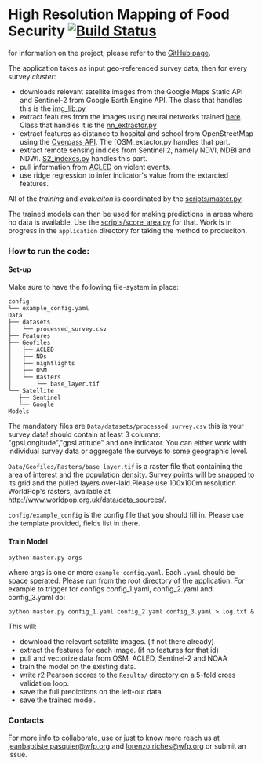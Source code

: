 # High Resolution Mapping of Food Security [![Build Status](https://travis-ci.org/WFP-VAM/HRM.svg?branch=master)](https://travis-ci.org/WFP-VAM/HRM)
for information on the project, please refer to the [GitHub page](https://wfp-vam.github.io/HRM/).

The application takes as input geo-referenced survey data, then for every survey _cluster_:
  - downloads relevant satellite images from the Google Maps Static API and Sentinel-2 from Google Earth Engine API. The class that handles this is the [img_lib.py](https://github.com/WFP-VAM/HRM/blob/master/Src/img_lib.py)
  - extract features from the images using neural networks trained [here](https://github.com/WFP-VAM/HRM_NN_Training). Class that handles it is the [nn_extractor.py](https://github.com/WFP-VAM/HRM/blob/master/Src/nn_extractor.py)
  - extract features as distance to hospital and school from OpenStreetMap using the [Overpass API](http://wiki.osm.org/wiki/Overpass_API). The [OSM_extactor.py[](https://github.com/WFP-VAM/HRM/blob/master/Src/osm.py) handles that part.
  - extract remote sensing indices from Sentinel 2, namely NDVI, NDBI and NDWI. [S2_indexes.py](https://github.com/WFP-VAM/HRM/blob/master/Src/rms_indexes.py) handles this part.
  - pull information from [ACLED](https://www.acleddata.com/) on violent events.
  - use ridge regression to infer indicator's value from the extarcted features. 
  
 All of the _training_ and _evaluaiton_ is coordinated by the [scripts/master.py](https://github.com/WFP-VAM/HRM/blob/master/scripts/master.py).
  
The trained models can then be used for making predictions in areas where no data is available. Use the [scripts/score_area.py](https://github.com/WFP-VAM/HRM/blob/master/scripts/score_area.py) for that. Work is in progress in the `application` directory for taking the method to produciton. 
  
### How to run the code:
#### Set-up
Make sure to have the following file-system in place:
 ```
config
└── example_config.yaml 
Data
├── datasets
│   └── processed_survey.csv
├── Features
├── Geofiles
│   ├── ACLED
│   ├── NDs
│   ├── nightlights
│   ├── OSM
│   └── Rasters
│       └── base_layer.tif
└── Satellite   
    ├── Sentinel
    └── Google   
Models
  ```
 The mandatory files are 
`Data/datasets/processed_survey.csv` this is your survey data! should contain at least 3 columns: "gpsLongitude","gpsLatitude" and one indicator. You can either work with individual survey data or aggregate the surveys to some geographic level. 
  
`Data/Geofiles/Rasters/base_layer.tif` is a raster file that containing the area of interest and the population density. Survey points will be snapped to its grid and the pulled layers over-laid.Please use 100x100m resolution WorldPop's rasters, available at http://www.worldpop.org.uk/data/data_sources/. 
 
`config/example_config` is the config file that you should fill in. Please use the template provided, fields list in there. 

#### Train Model
```
python master.py args 
```
where args is one or more `example_config.yaml`. Each `.yaml` should be space sperated. Please run from the root directory of the application. For example to trigger for configs config_1.yaml, config_2.yaml and config_3.yaml do:
```
python master.py config_1.yaml config_2.yaml config_3.yaml > log.txt &
```
This will:
* download the relevant satellite images. (if not there already)
* extract the features for each image. (if no features for that id)
* pull and vectorize data from OSM, ACLED, Sentinel-2 and NOAA
* train the model on the existing data.
* write r2 Pearson scores to the ```Results/``` directory on a 5-fold cross validation loop.
* save the full predictions on the left-out data.
* save the trained model.

### Contacts
For more info to collaborate, use or just to know more reach us at jeanbaptiste.pasquier@wfp.org and lorenzo.riches@wfp.org or submit an issue.
